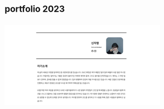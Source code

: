 # portfolio 2023
<br/>
<img src=https://github.com/7uckystrike/portfolio/blob/main/preview/2023.png?raw=true">
